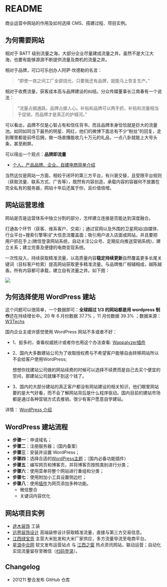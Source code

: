 # README

商业运营中网站的作用及如何选择 CMS、搭建过程、项目实例。

## 为何需要网站

相对于 BATT 级别流量之海，大部分企业尽量建成流量之井。虽然不是大江大海，也要有能够源源不断提供流量及商机的流量之井。

相对于品牌，可口可乐创办人阿萨·坎德勒的名言：
>“即使一夜之间工厂全部烧光，只要我还有品牌，就能马上恢复生产。”

相对于收费流量，获客成本高与品牌建设的纠结。分众传媒董事长江南春有一个说法：
>“流量占据通路，品牌占据人心。补贴和品牌可以两手抓，补贴和流量相当于促销，而品牌才是真正的护城河。”

可以看出，品牌不仅是心智占有和信任背书，而且品牌本身恰恰就是巨大的流量池。如同如同当下最热的明星、网红，他们的微博下面总有不少“粉丝”的回复，走到哪里都是前呼后拥，做一场直播能收几十万元的礼品，一点八卦就能上大号头条，甚至刷屏。

可以得出一个观点：**品牌即流量**

- [个人、产品品牌、企业、自建电商简单介绍](CONTENT/201210-为何需要网站.md)

当然这仅是网站一方面，相较于闭环的第三方平台，有兴衰交替，且受限平台规则（获取流量、联系方式、广告等），既然有内容创造，承载内容的容器何不放置在完全私有的服务器，⽹站⼗年后还属于你，且价值倍增。

## 网站运营思维

网站是否是运营体系中独立分割的部分，怎样建立连接是否能达到深度融合。

打通各个环节（获客、维系客户、交易）；通过官⽹以及外围的卫星⽹站(⾃媒体、⾏业平台+搜索引擎等)扩⼤信息流覆盖面；吸引⽤户进⼊店⾯或⽹站，并且要把⽤户抓在⼿上(微信登录⽹站系统，⾃动关注公众号、定期反向推送营销系统)，建⽴关系；建立完善及便捷的电商变现系统。

一次性投入，持续获取精准流量，以高质量内容**稳定持续更新**自然覆盖更多长尾关键词（目标客户检索）提高网站获取更多精准流量。与品牌推广相辅相成，越陈越香。所有内容都可承载，建立自有流量之井。如下图：

![](https://i.loli.net/2020/12/11/L5OvEbJrGPSZw1C.png)

## 为何选择使用 WordPress 建站

这个问题可以很简单，一个数据即可：**全球超过 1/3 的网站都是用 wordpress 制作**还在持续增长中。20 年 6 月份数据 37.7% ，11 月份数据 39.3% ；数据来源：[W3Techs](https://w3techs.com/)

国内企业主或许感觉使用 WordPress 网站不多或者不好：

- 1、挺多的，查看权威统计或者你也用这个办法查看: [Wappalyzer插件](https://www.wappalyzer.com/)
- 2、国内大多数建站公司为了收取授权费与不希望客户能够自由转移网站所以不会给客户使用WordPress;

    想想你找建站公司做的网站续费的时候可以选择不续费而是自己去买个便宜的空间，那建站公司就赚不到这个钱了。
- 3、国内的大部分建站的真正客户都没有网站建设的相关知识，他们眼里网站要的是大气好看，而不会了解网站背后是什么程序驱动。国内目前的建站市场都是通过各种营销方式去推销，很少有客户愿意自学建站。

详情： [WordPress 介绍](CONTENT/201210-WordPress介绍.md)

## WordPress 建站流程

- **步骤一**：申请域名；
- **步骤二**：注册服务器；（国内备案）
- **步骤三**：安装并设置 WordPress；
- **步骤四**：选择合适的[WordPress主题](CONTENT/201211-WordPress%20主题推荐.md)；（国内必备功能插件）
- **步骤五**：编写网页和博客页，并将博客页按照类别进行分类；
- **步骤六**：使用菜单将整个网站进行重组和分类；
- **步骤七**：使用附加小工具设置侧边栏；
- **步骤八**：使用[插件](CONTENT/201210-WordPress%20插件.md)为网页添加多种功能。
  - 微信整合
  - 关键词内容优化

## 网站项目实例

- [途木装饰](https://www.ahtumu.com/) 工装 
- [远界装饰设计](https://www.yuanjiecd.com/) 高端装修设计获取精准流量，直接与第三方交易信息。
- [江西绿宝贡](https://www.jxlbgm.com) 主营大米批发和大米厂家供应，多方流量导流至电商平台。
- [星浪中合网](http://www.zhw19.com/) 软文发布运营站点 与 [江西之窗](https://www.jxzc123.cn/) 热点资讯网站，联动运营；自动化实现流量留存至微信（[扫码登录](http://www.zhw19.com/member.php/login/index.html)）。

## Changelog

- 201211 整合发布 GitHub 仓库